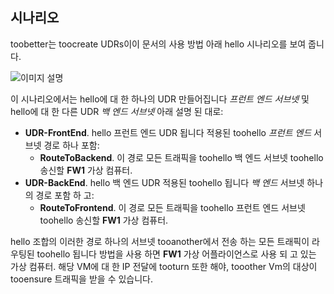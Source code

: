 ## <a name="scenario"></a>시나리오
toobetter는 toocreate UDRs이이 문서의 사용 방법 아래 hello 시나리오를 보여 줍니다.

![이미지 설명](./media/virtual-network-create-udr-scenario-include/figure1.png)

이 시나리오에서는 hello에 대 한 하나의 UDR 만들어집니다 *프런트 엔드 서브넷* 및 hello에 대 한 다른 UDR *백 엔드 서브넷* 아래 설명 된 대로: 

* **UDR-FrontEnd**. hello 프런트 엔드 UDR 됩니다 적용된 toohello *프런트 엔드* 서브넷 경로 하나 포함:    
  * **RouteToBackend**. 이 경로 모든 트래픽을 toohello 백 엔드 서브넷 toohello 송신할 **FW1** 가상 컴퓨터.
* **UDR-BackEnd**. hello 백 엔드 UDR 적용된 toohello 됩니다 *백 엔드* 서브넷 하나의 경로 포함 하 고:    
  * **RouteToFrontend**. 이 경로 모든 트래픽을 toohello 프런트 엔드 서브넷 toohello 송신할 **FW1** 가상 컴퓨터.

hello 조합의 이러한 경로 하나의 서브넷 tooanother에서 전송 하는 모든 트래픽이 라우팅된 toohello 됩니다 방법을 사용 하면 **FW1** 가상 어플라이언스로 사용 되 고 있는 가상 컴퓨터. 해당 VM에 대 한 IP 전달에 tooturn 또한 해야, tooother Vm의 대상이 tooensure 트래픽을 받을 수 있습니다.

